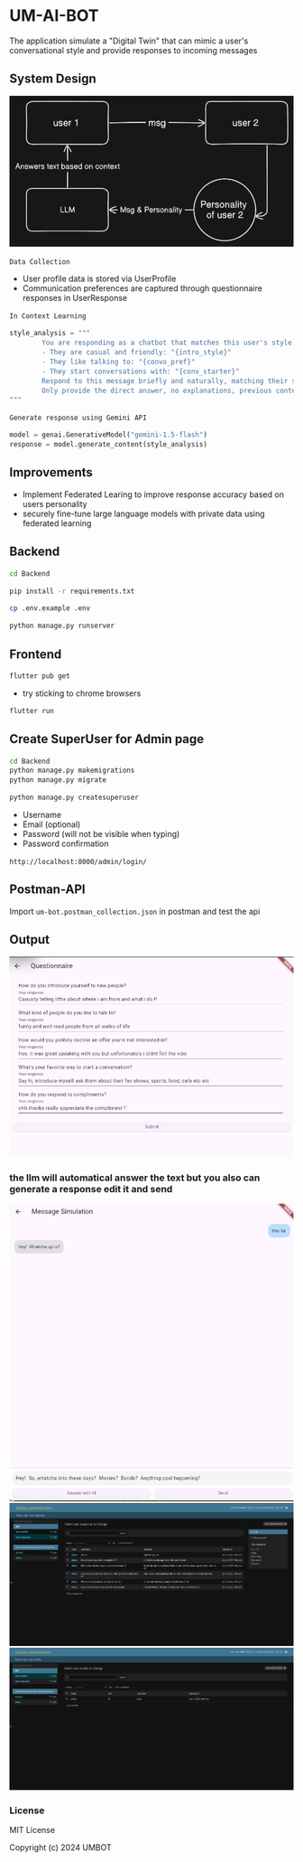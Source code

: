 # UM-AI-BOT

The application simulate a "Digital Twin" that can
mimic a user's conversational style and provide responses to incoming messages

## System Design

![system design](/umbot/sys.png)

``Data Collection``

- User profile data is stored via UserProfile
- Communication preferences are captured through questionnaire responses in UserResponse

``In Context Learning``

```python
style_analysis = """
        You are responding as a chatbot that matches this user's style. Their questionnaire showed:
        - They are casual and friendly: "{intro_style}"
        - They like talking to: "{convo_pref}"
        - They start conversations with: "{conv_starter}"
        Respond to this message briefly and naturally, matching their style: {message}
        Only provide the direct answer, no explanations, previous context needed.
"""
```

``Generate response using Gemini API``

```python
model = genai.GenerativeModel("gemini-1.5-flash")
response = model.generate_content(style_analysis)
```

## Improvements

- Implement Federated Learing to improve response accuracy based on users personality
- securely fine-tune large language models with private data using federated learning
  
## Backend

```sh
cd Backend
```

```sh
pip install -r requirements.txt
```

```sh
cp .env.example .env
```

```sh
python manage.py runserver
```

## Frontend

```sh
flutter pub get
```

- try sticking to chrome browsers

```sh
flutter run 
```

## Create SuperUser for Admin page

```sh
cd Backend
python manage.py makemigrations
python manage.py migrate
```

```sh
python manage.py createsuperuser
```

- Username
- Email (optional)
- Password (will not be visible when typing)
- Password confirmation

``http://localhost:8000/admin/login/``

## Postman-API

Import ``um-bot.postman_collection.json`` in postman and test the api

## Output

![Questionnaire](/umbot/Questionnaire.png)

### the llm will automatical answer the text but you also can generate a response edit it and send

![Simulation](/umbot/Simulation.png)
![response](/umbot/response.png)
![admin](/umbot/admin.png)

### License

MIT License

Copyright (c) 2024 UMBOT
